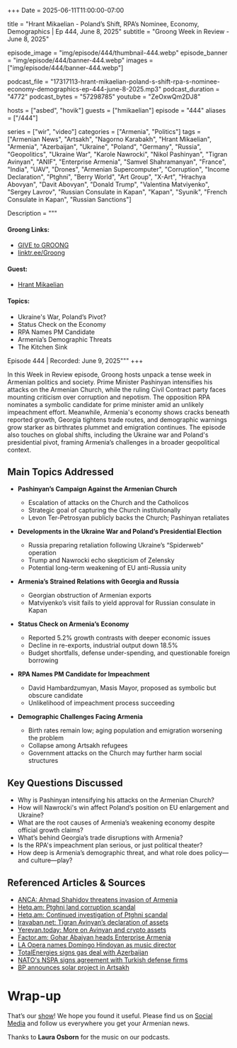 +++
Date = 2025-06-11T11:00:00-07:00

title = "Hrant Mikaelian - Poland’s Shift, RPA’s Nominee, Economy, Demographics | Ep 444, June 8, 2025"
subtitle = "Groong Week in Review - June 8, 2025"

episode_image = "img/episode/444/thumbnail-444.webp"
episode_banner = "img/episode/444/banner-444.webp"
images = ["img/episode/444/banner-444.webp"]

podcast_file     = "17317113-hrant-mikaelian-poland-s-shift-rpa-s-nominee-economy-demographics-ep-444-june-8-2025.mp3"
podcast_duration = "4772"
podcast_bytes    = "57298785"
youtube = "ZeOxwQm2DJ8"

hosts = ["asbed", "hovik"]
guests = ["hmikaelian"]
episode = "444"
aliases = ["/444"]

series = ["wir", "video"]
categories = ["Armenia", "Politics"]
tags = ["Armenian News", "Artsakh", "Nagorno Karabakh", "Hrant Mikaelian", "Armenia", "Azerbaijan", "Ukraine", "Poland", "Germany", "Russia", "Geopolitics", "Ukraine War", "Karole Nawrocki", "Nikol Pashinyan", "Tigran Avinyan", "ANIF", "Enterprise Armenia", "Samvel Shahramanyan", "France", "India", "UAV", "Drones", "Armenian Supercomputer", "Corruption", "Income Declaration", "Ptghni", "Berry World", "Art Group", "X-Art", "Hrachya Abovyan", "Davit Abovyan", "Donald Trump", "Valentina Matviyenko", "Sergey Lavrov", "Russian Consulate in Kapan", "Kapan", "Syunik", "French Consulate in Kapan", "Russian Sanctions"]

Description = """

#### Groong Links:
* [GIVE to GROONG](https://podcasts.groong.org/donate)
* [linktr.ee/Groong](https://linktr.ee/groong)

#### Guest:
* [Hrant Mikaelian](https://podcasts.groong.org/guest/hmikaelian)

#### Topics:
* Ukraine's War, Poland’s Pivot?
* Status Check on the Economy
* RPA Names PM Candidate
* Armenia’s Demographic Threats
* The Kitchen Sink

Episode 444 | Recorded: June 9, 2025"""
+++

In this Week in Review episode, Groong hosts unpack a tense week in Armenian politics and society. Prime Minister Pashinyan intensifies his attacks on the Armenian Church, while the ruling Civil Contract party faces mounting criticism over corruption and nepotism. The opposition RPA nominates a symbolic candidate for prime minister amid an unlikely impeachment effort. Meanwhile, Armenia's economy shows cracks beneath reported growth, Georgia tightens trade routes, and demographic warnings grow starker as birthrates plummet and emigration continues. The episode also touches on global shifts, including the Ukraine war and Poland's presidential pivot, framing Armenia’s challenges in a broader geopolitical context.

## Main Topics Addressed

- **Pashinyan’s Campaign Against the Armenian Church**
  - Escalation of attacks on the Church and the Catholicos  
  - Strategic goal of capturing the Church institutionally  
  - Levon Ter-Petrosyan publicly backs the Church; Pashinyan retaliates  

- **Developments in the Ukraine War and Poland’s Presidential Election**
  - Russia preparing retaliation following Ukraine’s “Spiderweb” operation  
  - Trump and Nawrocki echo skepticism of Zelensky  
  - Potential long-term weakening of EU anti-Russia unity  

- **Armenia’s Strained Relations with Georgia and Russia**
  - Georgian obstruction of Armenian exports  
  - Matviyenko’s visit fails to yield approval for Russian consulate in Kapan  

- **Status Check on Armenia’s Economy**
  - Reported 5.2% growth contrasts with deeper economic issues  
  - Decline in re-exports, industrial output down 18.5%  
  - Budget shortfalls, defense under-spending, and questionable foreign borrowing  

- **RPA Names PM Candidate for Impeachment**
  - David Hambardzumyan, Masis Mayor, proposed as symbolic but obscure candidate  
  - Unlikelihood of impeachment process succeeding  

- **Demographic Challenges Facing Armenia**
  - Birth rates remain low; aging population and emigration worsening the problem  
  - Collapse among Artsakh refugees  
  - Government attacks on the Church may further harm social structures  

## Key Questions Discussed

- Why is Pashinyan intensifying his attacks on the Armenian Church?  
- How will Nawrocki's win affect Poland’s position on EU enlargement and Ukraine?  
- What are the root causes of Armenia’s weakening economy despite official growth claims?  
- What’s behind Georgia’s trade disruptions with Armenia?  
- Is the RPA's impeachment plan serious, or just political theater?  
- How deep is Armenia’s demographic threat, and what role does policy—and culture—play?  

## Referenced Articles & Sources

- [ANCA: Ahmad Shahidov threatens invasion of Armenia](https://anca.org/news/ahmad-shahidov-threatens-armenia-with-invasion/)  
- [Hetq.am: Ptghni land corruption scandal](https://hetq.am/hy/article/174755)  
- [Hetq.am: Continued investigation of Ptghni scandal](https://hetq.am/hy/article/174756)  
- [Iravaban.net: Tigran Avinyan’s declaration of assets](https://iravaban.net/en/438531.html)  
- [Yerevan.today: More on Avinyan and crypto assets](https://yerevan.today/milionner%D5%9D-kriptoashxarhic-milionner%D5%9D-skesrayr-hayrikic%E2%80%A4-inch-en-haytararagrel-avinyann-u-kineh-factor-am/)  
- [Factor.am: Gohar Abajyan heads Enterprise Armenia](https://factor.am/899289.html)  
- [LA Opera names Domingo Hindoyan as music director](https://www.latimes.com/entertainment-arts/story/2025-06-07/domingo-hindoyan-la-opera-new-music-director)  
- [TotalEnergies signs gas deal with Azerbaijan](https://www.totalenergies.com/media/news/news/totalenergies-signs-absheron-development-agreement)  
- [NATO's NSPA signs agreement with Turkish defense firms](https://nspa.nato.int/news/2025/nspa-agreement-turkey)  
- [BP announces solar project in Artsakh](https://www.bp.com/en/global/corporate/news-and-insights/press-releases/bp-expands-renewables-in-azerbaijan.html)  

# Wrap-up

That’s our [show](https://podcasts.groong.org/)! We hope you found it useful. Please find us on [Social Media](https://linktr.ee/groong) and follow us everywhere you get your Armenian news.

Thanks to **Laura Osborn** for the music on our podcasts.


